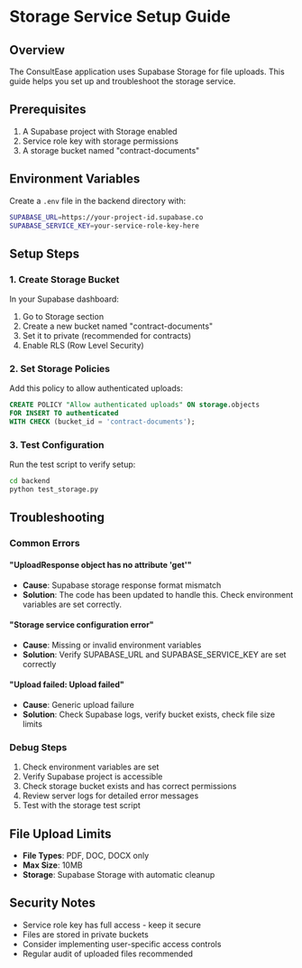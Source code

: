 # Storage Service Setup Guide

## Overview
The ConsultEase application uses Supabase Storage for file uploads. This guide helps you set up and troubleshoot the storage service.

## Prerequisites
1. A Supabase project with Storage enabled
2. Service role key with storage permissions
3. A storage bucket named "contract-documents"

## Environment Variables
Create a `.env` file in the backend directory with:

```bash
SUPABASE_URL=https://your-project-id.supabase.co
SUPABASE_SERVICE_KEY=your-service-role-key-here
```

## Setup Steps

### 1. Create Storage Bucket
In your Supabase dashboard:
1. Go to Storage section
2. Create a new bucket named "contract-documents"
3. Set it to private (recommended for contracts)
4. Enable RLS (Row Level Security)

### 2. Set Storage Policies
Add this policy to allow authenticated uploads:

```sql
CREATE POLICY "Allow authenticated uploads" ON storage.objects
FOR INSERT TO authenticated
WITH CHECK (bucket_id = 'contract-documents');
```

### 3. Test Configuration
Run the test script to verify setup:

```bash
cd backend
python test_storage.py
```

## Troubleshooting

### Common Errors

#### "UploadResponse object has no attribute 'get'"
- **Cause**: Supabase storage response format mismatch
- **Solution**: The code has been updated to handle this. Check environment variables are set correctly.

#### "Storage service configuration error"
- **Cause**: Missing or invalid environment variables
- **Solution**: Verify SUPABASE_URL and SUPABASE_SERVICE_KEY are set correctly

#### "Upload failed: Upload failed"
- **Cause**: Generic upload failure
- **Solution**: Check Supabase logs, verify bucket exists, check file size limits

### Debug Steps
1. Check environment variables are set
2. Verify Supabase project is accessible
3. Check storage bucket exists and has correct permissions
4. Review server logs for detailed error messages
5. Test with the storage test script

## File Upload Limits
- **File Types**: PDF, DOC, DOCX only
- **Max Size**: 10MB
- **Storage**: Supabase Storage with automatic cleanup

## Security Notes
- Service role key has full access - keep it secure
- Files are stored in private buckets
- Consider implementing user-specific access controls
- Regular audit of uploaded files recommended
